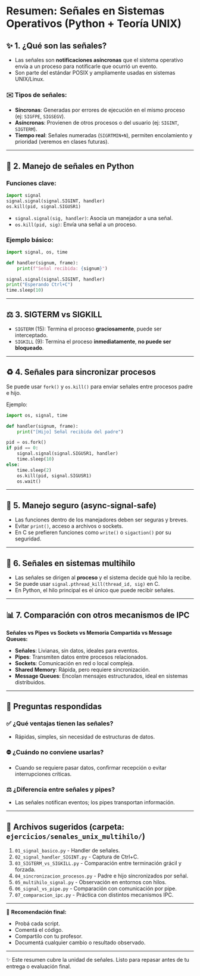# Resumen: Señales en Sistemas Operativos (Python + Teoría UNIX)

## ✨ 1. ¿Qué son las señales?

- Las señales son **notificaciones asíncronas** que el sistema operativo envía a un proceso para notificarle que ocurrió un evento.
- Son parte del estándar POSIX y ampliamente usadas en sistemas UNIX/Linux.

### ✉️ Tipos de señales:
- **Síncronas**: Generadas por errores de ejecución en el mismo proceso (ej: `SIGFPE`, `SIGSEGV`).
- **Asíncronas**: Provienen de otros procesos o del usuario (ej: `SIGINT`, `SIGTERM`).
- **Tiempo real**: Señales numeradas (`SIGRTMIN+N`), permiten encolamiento y prioridad (veremos en clases futuras).

---

## 🔧 2. Manejo de señales en Python

### Funciones clave:
```python
import signal
signal.signal(signal.SIGINT, handler)
os.kill(pid, signal.SIGUSR1)
```

- `signal.signal(sig, handler)`: Asocia un manejador a una señal.
- `os.kill(pid, sig)`: Envía una señal a un proceso.

### Ejemplo básico:
```python
import signal, os, time

def handler(signum, frame):
    print(f"Señal recibida: {signum}")

signal.signal(signal.SIGINT, handler)
print("Esperando Ctrl+C")
time.sleep(10)
```

---

## ⚖️ 3. SIGTERM vs SIGKILL

- `SIGTERM` (15): Termina el proceso **graciosamente**, puede ser interceptado.
- `SIGKILL` (9): Termina el proceso **inmediatamente**, **no puede ser bloqueado**.

---

## ♻️ 4. Señales para sincronizar procesos

Se puede usar `fork()` y `os.kill()` para enviar señales entre procesos padre e hijo.

Ejemplo:
```python
import os, signal, time

def handler(signum, frame):
    print("[Hijo] Señal recibida del padre")

pid = os.fork()
if pid == 0:
    signal.signal(signal.SIGUSR1, handler)
    time.sleep(10)
else:
    time.sleep(2)
    os.kill(pid, signal.SIGUSR1)
    os.wait()
```

---

## 🚨 5. Manejo seguro (async-signal-safe)

- Las funciones dentro de los manejadores deben ser seguras y breves.
- Evitar `print()`, acceso a archivos o sockets.
- En C se prefieren funciones como `write()` o `sigaction()` por su seguridad.

---

## 🤝 6. Señales en sistemas multihilo

- Las señales se dirigen al **proceso** y el sistema decide qué hilo la recibe.
- Se puede usar `signal.pthread_kill(thread_id, sig)` en C.
- En Python, el hilo principal es el único que puede recibir señales.

---

## 📊 7. Comparación con otros mecanismos de IPC

**Señales vs Pipes vs Sockets vs Memoria Compartida vs Message Queues:**

- **Señales**: Livianas, sin datos, ideales para eventos.
- **Pipes**: Transmiten datos entre procesos relacionados.
- **Sockets**: Comunicación en red o local compleja.
- **Shared Memory**: Rápida, pero requiere sincronización.
- **Message Queues**: Encolan mensajes estructurados, ideal en sistemas distribuidos.

---

## 🎯 Preguntas respondidas

### ✅ ¿Qué ventajas tienen las señales?
- Rápidas, simples, sin necesidad de estructuras de datos.

### ⛔️ ¿Cuándo no conviene usarlas?
- Cuando se requiere pasar datos, confirmar recepción o evitar interrupciones críticas.

### ⚖️ ¿Diferencia entre señales y pipes?
- Las señales notifican eventos; los pipes transportan información.

---

## 📂 Archivos sugeridos (carpeta: `ejercicios/senales_unix_multihilo/`)

1. `01_signal_basico.py` - Handler de señales.
2. `02_signal_handler_SIGINT.py` - Captura de Ctrl+C.
3. `03_SIGTERM_vs_SIGKILL.py` - Comparación entre terminación grácil y forzada.
4. `04_sincronizacion_procesos.py` - Padre e hijo sincronizados por señal.
5. `05_multihilo_signal.py` - Observación en entornos con hilos.
6. `06_signal_vs_pipe.py` - Comparación con comunicación por pipe.
7. `07_comparacion_ipc.py` - Práctica con distintos mecanismos IPC.

---

📝 **Recomendación final:**
- Probá cada script.
- Comentá el código.
- Compartilo con tu profesor.
- Documentá cualquier cambio o resultado observado.

---

✨ Este resumen cubre la unidad de señales. Listo para repasar antes de tu entrega o evaluación final.
